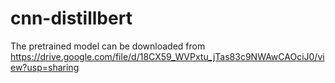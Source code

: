 # cnn-distillbert

The pretrained model can be downloaded from https://drive.google.com/file/d/18CX59_WVPxtu_jTas83c9NWAwCAOciJ0/view?usp=sharing

